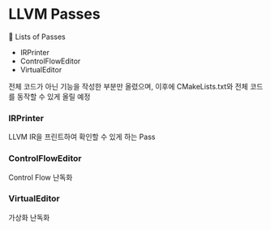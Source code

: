 # LLVM Passes

📜 Lists of Passes
* IRPrinter
* ControlFlowEditor
* VirtualEditor

전체 코드가 아닌 기능을 작성한 부분만 올렸으며, 이후에 CMakeLists.txt와 전체 코드를 동작할 수 있게 올릴 예정

### IRPrinter
LLVM IR을 프린트하여 확인할 수 있게 하는 Pass

### ControlFlowEditor
Control Flow 난독화

### VirtualEditor
가상화 난독화
